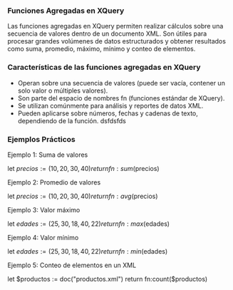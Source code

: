 ### Funciones Agregadas en XQuery
Las funciones agregadas en XQuery permiten realizar cálculos sobre una secuencia de valores dentro de un documento XML. Son útiles para procesar grandes volúmenes de datos estructurados y obtener resultados como suma, promedio, máximo, mínimo y conteo de elementos.

### Características de las funciones agregadas en XQuery
- Operan sobre una secuencia de valores (puede ser vacía, contener un solo valor o múltiples valores).
- Son parte del espacio de nombres fn (funciones estándar de XQuery).
- Se utilizan comúnmente para análisis y reportes de datos XML.
- Pueden aplicarse sobre números, fechas y cadenas de texto, dependiendo de la función.
dsfdsfds

### Ejemplos Prácticos
Ejemplo 1: Suma de valores

let $precios := (10, 20, 30, 40)
return fn:sum($precios)

Ejemplo 2: Promedio de valores

let $precios := (10, 20, 30, 40)
return fn:avg($precios)

Ejemplo 3: Valor máximo

let $edades := (25, 30, 18, 40, 22)
return fn:max($edades)

Ejemplo 4: Valor mínimo

let $edades := (25, 30, 18, 40, 22)
return fn:min($edades)

Ejemplo 5: Conteo de elementos en un XML

let $productos := doc("productos.xml")
return fn:count($productos)



